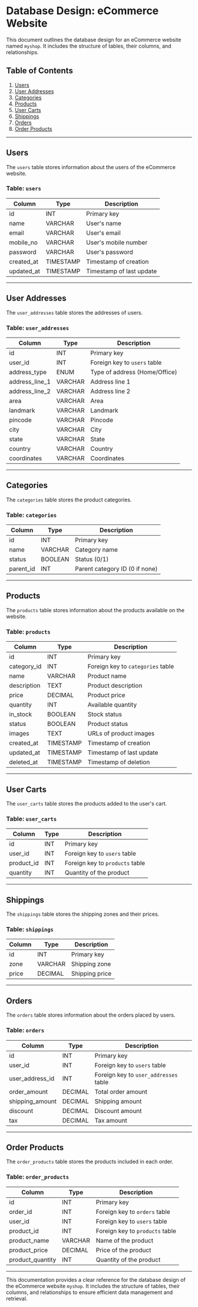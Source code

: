 # Database Design: eCommerce Website

This document outlines the database design for an eCommerce website named `myshop`. It includes the structure of tables, their columns, and relationships.

## Table of Contents

1. [Users](#users)
2. [User Addresses](#user-addresses)
3. [Categories](#categories)
4. [Products](#products)
5. [User Carts](#user-carts)
6. [Shippings](#shippings)
7. [Orders](#orders)
8. [Order Products](#order-products)

---

## Users

The `users` table stores information about the users of the eCommerce website.

### Table: `users`

| Column     | Type      | Description              |
| ---------- | --------- | ------------------------ |
| id         | INT       | Primary key              |
| name       | VARCHAR   | User's name              |
| email      | VARCHAR   | User's email             |
| mobile_no  | VARCHAR   | User's mobile number     |
| password   | VARCHAR   | User's password          |
| created_at | TIMESTAMP | Timestamp of creation    |
| updated_at | TIMESTAMP | Timestamp of last update |

---

## User Addresses

The `user_addresses` table stores the addresses of users.

### Table: `user_addresses`

| Column         | Type    | Description                   |
| -------------- | ------- | ----------------------------- |
| id             | INT     | Primary key                   |
| user_id        | INT     | Foreign key to `users` table  |
| address_type   | ENUM    | Type of address (Home/Office) |
| address_line_1 | VARCHAR | Address line 1                |
| address_line_2 | VARCHAR | Address line 2                |
| area           | VARCHAR | Area                          |
| landmark       | VARCHAR | Landmark                      |
| pincode        | VARCHAR | Pincode                       |
| city           | VARCHAR | City                          |
| state          | VARCHAR | State                         |
| country        | VARCHAR | Country                       |
| coordinates    | VARCHAR | Coordinates                   |

---

## Categories

The `categories` table stores the product categories.

### Table: `categories`

| Column    | Type    | Description                    |
| --------- | ------- | ------------------------------ |
| id        | INT     | Primary key                    |
| name      | VARCHAR | Category name                  |
| status    | BOOLEAN | Status (0/1)                   |
| parent_id | INT     | Parent category ID (0 if none) |

---

## Products

The `products` table stores information about the products available on the website.

### Table: `products`

| Column      | Type      | Description                       |
| ----------- | --------- | --------------------------------- |
| id          | INT       | Primary key                       |
| category_id | INT       | Foreign key to `categories` table |
| name        | VARCHAR   | Product name                      |
| description | TEXT      | Product description               |
| price       | DECIMAL   | Product price                     |
| quantity    | INT       | Available quantity                |
| in_stock    | BOOLEAN   | Stock status                      |
| status      | BOOLEAN   | Product status                    |
| images      | TEXT      | URLs of product images            |
| created_at  | TIMESTAMP | Timestamp of creation             |
| updated_at  | TIMESTAMP | Timestamp of last update          |
| deleted_at  | TIMESTAMP | Timestamp of deletion             |

---

## User Carts

The `user_carts` table stores the products added to the user's cart.

### Table: `user_carts`

| Column     | Type | Description                     |
| ---------- | ---- | ------------------------------- |
| id         | INT  | Primary key                     |
| user_id    | INT  | Foreign key to `users` table    |
| product_id | INT  | Foreign key to `products` table |
| quantity   | INT  | Quantity of the product         |

---

## Shippings

The `shippings` table stores the shipping zones and their prices.

### Table: `shippings`

| Column | Type    | Description    |
| ------ | ------- | -------------- |
| id     | INT     | Primary key    |
| zone   | VARCHAR | Shipping zone  |
| price  | DECIMAL | Shipping price |

---

## Orders

The `orders` table stores information about the orders placed by users.

### Table: `orders`

| Column          | Type    | Description                           |
| --------------- | ------- | ------------------------------------- |
| id              | INT     | Primary key                           |
| user_id         | INT     | Foreign key to `users` table          |
| user_address_id | INT     | Foreign key to `user_addresses` table |
| order_amount    | DECIMAL | Total order amount                    |
| shipping_amount | DECIMAL | Shipping amount                       |
| discount        | DECIMAL | Discount amount                       |
| tax             | DECIMAL | Tax amount                            |

---

## Order Products

The `order_products` table stores the products included in each order.

### Table: `order_products`

| Column           | Type    | Description                     |
| ---------------- | ------- | ------------------------------- |
| id               | INT     | Primary key                     |
| order_id         | INT     | Foreign key to `orders` table   |
| user_id          | INT     | Foreign key to `users` table    |
| product_id       | INT     | Foreign key to `products` table |
| product_name     | VARCHAR | Name of the product             |
| product_price    | DECIMAL | Price of the product            |
| product_quantity | INT     | Quantity of the product         |

---

This documentation provides a clear reference for the database design of the eCommerce website `myshop`. It includes the structure of tables, their columns, and relationships to ensure efficient data management and retrieval.
